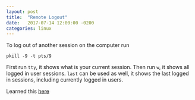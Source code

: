 ```yaml
---
layout: post
title:  "Remote Logout"
date:   2017-07-14 12:00:00 -0200
categories: linux
---
```


To log out of another session on the computer run

    pkill -9 -t pts/9

First run `tty`, it shows what is your current session. Then run `w`, it shows all logged in user
sessions. `last` can be used as well, it shows the last logged in sessions, including currently logged in users.

Learned this [here][super]

[super]: https://superuser.com/questions/193168/how-can-i-logout-an-open-remote-ssh-session
